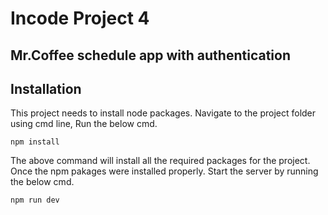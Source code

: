 # Incode Project 4
## Mr.Coffee schedule app with authentication


## Installation
This project needs to install node packages.
Navigate to the project folder using cmd line, Run the below cmd.

```
npm install
```

The above command will install all the required packages for the project. Once the npm pakages were installed properly. Start the server by running the below cmd.

```
npm run dev
```
